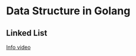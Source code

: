 # Data Structure in Golang

## Linked List


[Info video](https://www.youtube.com/watch?v=1S0_-VxPLJo)
